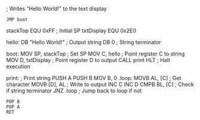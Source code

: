 
; Writes "Hello World!" to the text display

	JMP boot

stackTop    EQU 0xFF    ; Initial SP
txtDisplay  EQU 0x2E0

hello:	DB "Hello World!"	; Output string
		DB 0				; String terminator

boot:
	MOV SP, stackTop	; Set SP
	MOV C, hello		; Point register C to string
	MOV D, txtDisplay	; Point register D to output
	CALL print
	HLT				; Halt execution

print:				; Print string
	PUSH A
	PUSH B
	MOV B, 0
.loop:
	MOVB AL, [C]	; Get character
	MOVB [D], AL	; Write to output
	INC C
	INC D
	CMPB BL, [C]	; Check if string terminator
	JNZ .loop		; Jump back to loop if not

	POP B
	POP A
	RET
